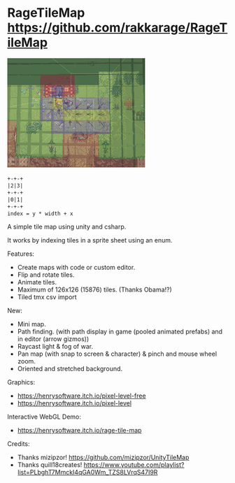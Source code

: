 # RageTileMap <https://github.com/rakkarage/RageTileMap>

![RageTileMap](RageTileMap.png)

    +-+-+
    |2|3|
    +-+-+
    |0|1|
    +-+-+
    index = y * width + x

A simple tile map using unity and csharp.

It works by indexing tiles in a sprite sheet using an enum.

Features:

- Create maps with code or custom editor.
- Flip and rotate tiles.
- Animate tiles.
- Maximum of 126x126 (15876) tiles. (Thanks Obama!?)
- Tiled tmx csv import

New:

- Mini map.
- Path finding. (with path display in game (pooled animated prefabs) and in editor (arrow gizmos))
- Raycast light & fog of war.
- Pan map (with snap to screen & character) & pinch and mouse wheel zoom.
- Oriented and stretched background.

Graphics:

- <https://henrysoftware.itch.io/pixel-level-free>
- <https://henrysoftware.itch.io/pixel-level>

Interactive WebGL Demo:

- <https://henrysoftware.itch.io/rage-tile-map>

Credits:

- Thanks mizipzor! https://github.com/mizipzor/UnityTileMap
- Thanks quill18creates! https://www.youtube.com/playlist?list=PLbghT7MmckI4qGA0Wm_TZS8LVrqS47I9R

